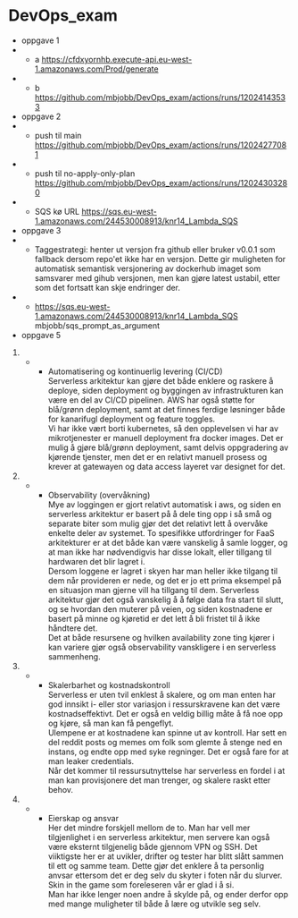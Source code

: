 # DevOps_exam 

* oppgave 1  
* * a https://cfdxyornhb.execute-api.eu-west-1.amazonaws.com/Prod/generate  
* * b https://github.com/mbjobb/DevOps_exam/actions/runs/12024143533  
* oppgave 2  
* * push til main https://github.com/mbjobb/DevOps_exam/actions/runs/12024277081  
* * push til no-apply-only-plan https://github.com/mbjobb/DevOps_exam/actions/runs/12024303280  
* * SQS kø URL https://sqs.eu-west-1.amazonaws.com/244530008913/knr14_Lambda_SQS  
* oppgave 3  
* * Taggestrategi: henter ut versjon fra github eller bruker v0.0.1 som fallback dersom repo'et ikke har en versjon. Dette gir muligheten for automatisk semantisk versjonering av dockerhub imaget som samsvarer med gihub versjonen, men kan gjøre latest ustabil, etter som det fortsatt kan skje endringer der.  
* * https://sqs.eu-west-1.amazonaws.com/244530008913/knr14_Lambda_SQS    mbjobb/sqs_prompt_as_argument   
* oppgave 5  
1. * * Automatisering og kontinuerlig levering (CI/CD)  
Serverless arkitektur kan gjøre det både enklere og raskere å deploye, siden deployment og byggingen av infrastrukturen kan være en del av CI/CD pipelinen. AWS har også støtte for blå/grønn deployment, samt at det finnes ferdige løsninger både for kanarifugl deployment og feature toggles.  
Vi har ikke vært borti kubernetes, så den opplevelsen vi har av mikrotjenester er manuell deployment fra docker images. Det er mulig å gjøre blå/grønn deployment, samt delvis oppgradering av kjørende tjenster, men det er en relativt manuell prosess og krever at gatewayen og data access layeret var designet for det.  
2. * * Observability (overvåkning)  
Mye av loggingen er gjort relativt automatisk i aws, og siden en serverless arkitektur er basert på å dele ting opp i så små og separate biter som mulig gjør det det relativt lett å overvåke enkelte deler av systemet. To spesifikke utfordringer for FaaS arkitekturer er at det både kan være vanskelig å samle logger, og at man ikke har nødvendigvis har disse lokalt, eller tillgang til hardwaren det blir lagret i.  
Dersom loggene er lagret i skyen har man heller ikke tilgang til dem når provideren er nede, og det er jo ett prima eksempel på en situasjon man gjerne vill ha tillgang til dem. Serverless arkitektur gjør det også vanskelig å å følge data fra start til slutt, og se hvordan den muterer på veien, og siden kostnadene er basert på minne og kjøretid er det lett å bli fristet til å ikke håndtere det.  
Det at både resursene og hvilken availability zone ting kjører i kan variere gjør også observability vanskligere i en serverless sammenheng.  
3. * * Skalerbarhet og kostnadskontroll  
Serverless er uten tvil enklest å skalere, og om man enten har god innsikt i- eller stor variasjon i ressurskravene kan det være kostnadseffektivt. Det er også en veldig billig måte å få noe opp og kjøre, så man kan få pengeflyt.  
Ulempene er at kostnadene kan spinne ut av kontroll. Har sett en del reddit posts og memes om folk som glemte å stenge ned en instans, og endte opp med syke regninger. Det er også fare for at man leaker credentials.  
Når det kommer til ressursutnyttelse har serverless en fordel i at man kan provisjonere det man trenger, og skalere raskt etter behov.   
4. * * Eierskap og ansvar  
Her det mindre forskjell mellom de to. Man har vell mer tilgjenlighet i en serverless arkitektur, men servere kan også være eksternt tilgjenelig både gjennom VPN og SSH. Det viiktigste her er at uvikler, drifter og tester har blitt slått sammen til ett og samme team. Dette gjør det enklere å ta personlig anvsar ettersom det er deg selv du skyter i foten når du slurver. Skin in the game som foreleseren vår er glad i å si.  
Man har ikke lenger noen andre å skylde på, og ender derfor opp med mange muligheter til både å lære og utvikle seg selv.  
